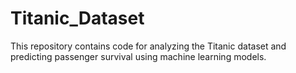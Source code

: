 # Titanic_Dataset
This repository contains code for analyzing the Titanic dataset and predicting passenger survival using machine learning models.

